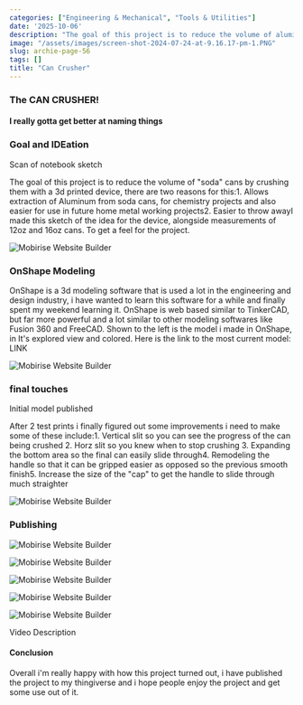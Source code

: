```yaml
---
categories: ["Engineering & Mechanical", "Tools & Utilities"]
date: '2025-10-06'
description: "The goal of this project is to reduce the volume of aluminum cans for recycling."
image: "/assets/images/screen-shot-2024-07-24-at-9.16.17-pm-1.PNG"
slug: archie-page-56
tags: []
title: "Can Crusher"
---
```



### The CAN CRUSHER!


#### I really gotta get better at naming things




### Goal and IDEation


Scan of notebook sketch


The goal of this project is to reduce the volume of "soda" cans by crushing them with a 3d printed device, there are two reasons for this:1. Allows extraction of Aluminum from soda cans, for chemistry projects and also easier for use in future home metal working projects2. Easier to throw awayI made this sketch of the idea for the device, alongside measurements of 12oz and 16oz cans. To get a feel for the project.


![Mobirise Website Builder](/assets/images/scan0426.JPEG)




### OnShape Modeling


OnShape is a 3d modeling software that is used a lot in the engineering and design industry, i have wanted to learn this software for a while and finally spent my weekend learning it. OnShape is web based similar to TinkerCAD, but far more powerful and a lot similar to other modeling softwares like Fusion 360 and FreeCAD. Shown to the left is the model i made in OnShape, in It's explored view and colored. Here is the link to the most current model: LINK


![Mobirise Website Builder](/assets/images/screen-shot-2024-07-24-at-9.16.17-pm.PNG)




### final touches


Initial model published


After 2 test prints i finally figured out some improvements i need to make some of these include:1. Vertical slit so you can see the progress of the can being crushed 2. Horz slit so you knew when to stop crushing 3. Expanding the bottom area so the final can easily slide through4. Remodeling the handle so that it can be gripped easier as opposed so the previous smooth finish5. Increase the size of the "cap" to get the handle to slide through much straighter


![Mobirise Website Builder](/assets/images/screen-shot-2024-08-05-at-10.20.30-pm.PNG)




### Publishing




![Mobirise Website Builder](/assets/images/img-1774.JPG)


![Mobirise Website Builder](/assets/images/img-1770.JPG)


![Mobirise Website Builder](/assets/images/img-1771.JPG)


![Mobirise Website Builder](/assets/images/img-1772.JPG)


![Mobirise Website Builder](/assets/images/img-1773.JPG)




Video Description




#### Conclusion


Overall i'm really happy with how this project turned out, i have published the project to my thingiverse and i hope people enjoy the project and get some use out of it.


